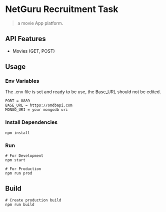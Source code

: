 # NetGuru Recruitment Task

> a movie App platform.

## API Features

- Movies (GET, POST)


## Usage

### Env Variables

The .env file is set and ready to be use, the Base_URL should not be edited.

```
PORT = 8889
BASE_URL = https://omdbapi.com
MONGO_URI = your mongodb uri

```

### Install Dependencies

```
npm install

```

### Run

```
# For Development
npm start

# For Production
npm run prod
```

## Build
```
# Create production build
npm run build
```
